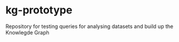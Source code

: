 # kg-prototype

Repository for testing queries for analysing datasets and build up the Knowlegde Graph
